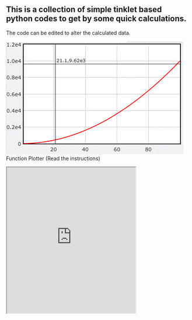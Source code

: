 ## This is a collection of simple tinklet based python codes to get by some quick calculations.   
The code can be edited to alter the calculated data.

<!-- 
#### Program 1 
<iframe src="https://trinket.io/embed/glowscript/f7dbcac96e?toggleCode=true&start=result" width="70%" height="400" frameborder="1" marginwidth="0" marginheight="0" allowfullscreen></iframe>  
-->

![icon](https://github.com/vsp-sign/MagApps/blob/main/FunctionPlot_icon.GIF) Function Plotter (Read the instructions)
<iframe src="https://trinket.io/embed/glowscript/2029cfd294?toggleCode=true&start=result&showInstructions=true" width="70%" height="400" frameborder="1" marginwidth="0" marginheight="0" allowfullscreen></iframe> 


<!--
<table>
<thead>
	<tr>
		<th> program 1 </th>
		<th>Function Plotter (Read the instructions)</th>
	</tr>
</thead>
<tbody>
	<tr>
		<td><iframe src="https://trinket.io/embed/glowscript/f7dbcac96e?toggleCode=true&start=result" width="50%" height="200" frameborder="1" marginwidth="0" marginheight="0" allowfullscreen></iframe> </td>
		<td><iframe src="https://trinket.io/embed/glowscript/2029cfd294?toggleCode=true&start=result&showInstructions=true" width="50%" height="200" frameborder="1" marginwidth="0" marginheight="0" allowfullscreen></iframe></td>
	</tr>
	<tr>
		<td>Custom Table Content</td>
		<td>Column 4</td>
		<td>Column 5</td>
	</tr>
</tbody>
</table> 
-->